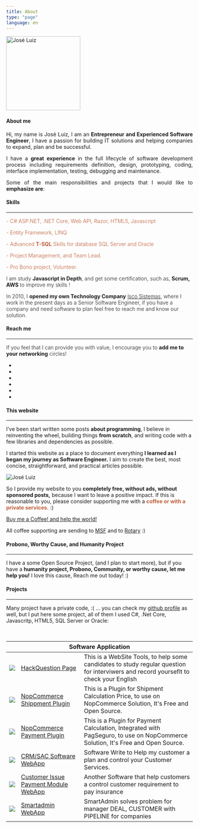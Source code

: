 ```yaml
---
title: About
type: "page"
language: en
--- 
```


<div class="row mt-3">
    <div class="col-md-2">
        <span class="d-none d-lg-block">
            <img class="img-fluid img-profile rounded-circle mx-auto mb-2 mt-2" width="200" src="https://pbs.twimg.com/profile_images/1024257723150606337/Y70jgMz3_400x400.jpg"
                alt="José Luiz">
        </span>
    </div>
    <div class="col-md-10">
        <h4>About me</h4>
        <p align="justify"> Hi, my name is José Luiz, I am an <b>Entrepreneur and Experienced Software Engineer</b>, I
            have a passion for building IT solutions and helping companies to expand, plan and be successful. </p>
        <p align="justify"> I have a <b>great experience</b> in the full lifecycle of software development process
            including requirements definition, design, prototyping, coding, interface implementation, testing,
            debugging and maintenance.
            <p align="justify"> Some of the main responsibilities and projects that I would like to <b>emphasize are</b>:
            </p>
    </div>
</div>
<h4 class="mt-4">Skills</h4>
<hr>
<div class="row">
    <div class="col-md-6">
        <p class="m-0" style="font-weight: 300; color: rgb(189, 93, 56)">- C# ASP.NET, .NET Core, Web API, Razor,
            HTML5, Javascript</p>
        <p class="m-0" style="font-weight: 300; color: rgb(189, 93, 56)">- Entity Framework, LINQ</p>
        <p class="m-0" style="font-weight: 300; color: rgb(189, 93, 56)">- Advanced <b>T-SQL</b> Skills for database
            SQL Server and Oracle</p>
        <p class="m-0" style="font-weight: 300; color: rgb(189, 93, 56)">- Project Management, and Team Lead.</p>
        <p class="m-0" style="font-weight: 300; color: rgb(189, 93, 56)">- Pro Bono project, Volunteer.</p>
        <p class="m-0" style="font-weight: 300;">
            I am study <b>Javascript in Depth</b>, and get some certification, such as, <b>Scrum, AWS</b> to improve my
            skills !
        </p>
    </div>
    <div class="col-md-6 text-left">
        <p class="m-0 text-left" style="font-weight: 300;">
            In 2010, I <b>opened my own Technology Company</b>
            <a href="http://www.iscosistemas.com/" target="_blank">Isco Sistemas</a>, where I work in the
            present days as a Senior Software Engineer, if you have a company and need software to plan feel free to
            reach me and know our solution.
        </p>
    </div>
</div>
<h4 class="mt-4">Reach me</h4>
<hr>
<div class="row text-center bg-white">
    <div class="col-md-12">
        <p class="m-0" style="font-weight: 300;">If you feel that I can provide you with value, I encourage you to <b>add
                me to your networking</b> circles! </p>
        <p>
            <ul class="list-inline list-social-icons mb-0">
                <li class="list-inline-item">
                    <a href="https://twitter.com/joseluizsborges">
                        <span class="fa-stack fa-lg">
                            <i class="fa fa-circle fa-stack-2x"></i>
                            <i class="fab fa-twitter fa-stack-1x fa-inverse"></i>
                        </span>
                    </a>
                </li>
                <li class="list-inline-item">
                    <a href="https://www.instagram.com/joseluizsborges/">
                        <span class="fa-stack fa-lg">
                            <i class="fa fa-circle fa-stack-2x"></i>
                            <i class="fab fa-instagram fa-stack-1x fa-inverse"></i>
                        </span>
                    </a>
                </li>
                <li class="list-inline-item">
                    <a href="https://www.linkedin.com/in/joseluizsborges/">
                        <span class="fa-stack fa-lg">
                            <i class="fa fa-circle fa-stack-2x"></i>
                            <i class="fab fa-linkedin fa-stack-1x fa-inverse"></i>
                        </span>
                    </a>
                </li>
                <li class="list-inline-item">
                    <a href="https://github.com/shpsyte">
                        <span class="fa-stack fa-lg">
                            <i class="fa fa-circle fa-stack-2x"></i>
                            <i class="fab fa-github fa-stack-1x fa-inverse"></i>
                        </span>
                    </a>
                </li>
                <!-- <li class="list-inline-item">
                    <a href="https://www.youtube.com/channel/UCWvI2zvMqYQZFff1x66CGBw?view_as=subscriber">
                        <span class="fa-stack fa-lg">
                            <i class="fa fa-circle fa-stack-2x"></i>
                            <i class="fab fa-youtube fa-stack-1x fa-inverse"></i>
                        </span>
                    </a>
                </li> -->
                <li class="list-inline-item">
                    <a href="mailto:joseluiz@joseluiz.net">
                        <span class="fa-stack fa-lg">
                            <i class="fa fa-circle fa-stack-2x"></i>
                            <i class="fas fa-envelope fa-stack-1x fa-inverse"></i>
                        </span>
                    </a>
                </li>
                <li class="list-inline-item">
                    <a target="_blank" href="https://web.whatsapp.com/send?phone=5541999325815&text=Hey Jose..">
                        <span class="fa-stack fa-lg">
                            <i class="fa fa-circle fa-stack-2x"></i>
                            <i class="fab fa-whatsapp fa-stack-1x fa-inverse"></i>
                        </span>
                    </a>
                </li>
            </ul>
        </p>
    </div>
</div>

<h4 class="mt-4">This website</h4>
<hr>
<div class="row">
    <div class="col-md-8">
        <p class="m-0">
            I’ve been start written some posts <b>about programming</b>, I believe in reinventing the wheel, building
            things <b>from scratch</b>, and writing code with a few libraries and dependencies as possible.
        </p>
        <p class="mt-3">
            I started this website as a place to document everything <b>I learned as I began my journey
                as Software Engineer.</b> I aim to create the best, most concise, straightforward, and practical
            articles possible.
        </p>
   </div>
    <div class="col-md-4 d-none d-lg-block">
        <img class="img-fluid" src="https://i.imgur.com/pqiSCjP.png" alt="José Luiz">
    </div>
</div>
<div class="row bg-white">
    <div class="col-md-12">
        <p class="mt-3">
            So I provide my website to you <b>completely free, without ads, without sponsored posts,</b> because
            I want to leave a positive impact. If this is reasonable to you, please consider supporting me
            with a <b style="color: rgb(189, 93, 56)">coffee or with a private services.</b> :)
        </p>
        <p>
            <a class="btn btn-info btn-lg" href="http://ko-fi.com/joseluizsborges" target="_blank">
                <i class="fas fa-coffee"></i>
                Buy me a Coffee! and help the world!
            </a>
            <p class="small">
                All coffee supporting are sending to
                <a target="_blank" href="https://www.msf.org/donate">MSF</a>
                and to
                <a target="_blank" href="https://www.rotary.org/en/donate">Rotary</a>
                :)
            </p>
        </p>
    </div>
</div>

<h4 class="mt-4">Probono, Worthy Cause, and Humanity Project</h4>
<hr>

<div class="row">
    <div class="col-md-12">
        <p class="mt-3">
            I have a some Open Source Project, (and I plan to start more),
            but if you have a <b>humanity project, Probono, Community, or worthy cause, let me help you!</b>
            I love this cause, Reach me out today! :)
        </p>
    </div>
</div>

<h4 class="mt-4">Projects</h4>
<hr>

Many project have a private code, :( ... you can check my <a target="_blank" href="https://github.com/shpsyte">github
    profile</a> as well, but I put here some project, all of them I used C#, .Net Core, Javascritp, HTML5, SQL Server
or Oracle:

<br>
<table class="table table-striped bg-white mt-5">
    <thead class="thead-dark">
        <tr>
            <th colspan="3"> Software Application </th>
        </tr>
    </thead>
    <tbody>
    <tr>
        <td class="col-1">
            <img class="img-fluid" src="https://i.imgur.com/pqiSCjP.png">
        </td>
        <td class="col-4">
            <a target="_blank" href="http://hackthequestion.joseluiz.net/">HackQuestion Page</a>
        </td>
        <td class="text-dark">
            This is a WebSite Tools, to help some candidates to study regular question for interviwers
            and record yourseflt to check your English
        </td>
    </tr>
    <tr>
        <td class="col-1">
            <img class="img-fluid" src="https://www.nopcommerce.com/images/thumbs/0004793_400.jpeg">
        </td>
        <td class="col-4">
            <a target="_blank" href="https://github.com/shpsyte/Correios">NopCommerce Shippment Plugin</a>
        </td>
        <td class="text-dark">
            This is a Plugin for Shipment Calculation Price, to use on NopCommerce Solution, It's Free and Open Source.
        </td>
    </tr>
    <tr>
        <td class="col-1">
            <img class="img-fluid" src="https://www.nopcommerce.com/images/thumbs/0006243_400.jpeg">
        </td>
        <td class="col-4">
            <a target="_blank" href="https://github.com/shpsyte/PagSeguro">NopCommerce Payment Plugin</a>
        </td>
        <td class="text-dark">
            This is a Plugin for Payment Calculation, Integrated with PagSeguro, to use on NopCommerce Solution, It's
            Free and Open Source.
        </td>
    </tr>
    <tr>
        <td class="col-1">
            <img class="img-fluid" src="https://i.imgur.com/8uySLS5.png">
        </td>
        <td class="col-4">
            <a target="_blank" href="https://github.com/shpsyte/CRMFx">CRM/SAC Software WebApp</a>
        </td>
        <td class="text-dark">
            Software Write to Help my customer a plan and control your Customer Services.
        </td>
    </tr>
    <tr>
        <td class="col-1">
            <img class="img-fluid" src="https://i.imgur.com/dm8eRXw.png">
        </td>
        <td class="col-4">
            <a target="_blank" href="https://github.com/shpsyte/Procediemento">Customer Issue Payment Module WebApp</a>
        </td>
        <td class="text-dark">
            Another Software that help customers a control customer requirement to pay insurance
        </td>
    </tr>
    <tr>
        <td class="col-1">
            <img class="img-fluid" src="https://i.imgur.com/nGP2Gdf.png">
        </td>
        <td class="col-4">
            <a target="_blank" href="https://github.com/shpsyte/smartadmin">Smartadmin WebApp</a>
        </td>
        <td class="text-dark">
            SmartAdmin solves problem for
            manager DEAL, CUSTOMER with PIPELINE for companies
        </td>
    </tr>
</tbody>
</table>
